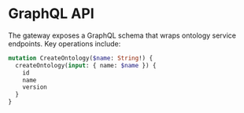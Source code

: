 # GraphQL API

The gateway exposes a GraphQL schema that wraps ontology service endpoints. Key operations include:

```graphql
mutation CreateOntology($name: String!) {
  createOntology(input: { name: $name }) {
    id
    name
    version
  }
}
```
